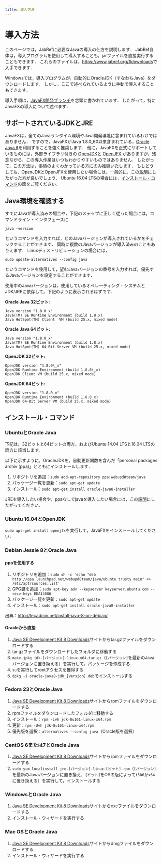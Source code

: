 ```yaml
---
title: 導入方法
---
```


# 導入方法

このページでは，JabRefに必要なJavaの導入の仕方を説明します．
JabRef自体は，導入プログラムを使用して導入することも，jarファイルを直接実行することもできます．
これらのファイルは，<https://www.jabref.org/#downloads>で入手できます．

Windowsでは，導入プログラムが，自動的にOracleJDK（すなわちJava）をダウンロードします．
しかし，ここで述べられているように手動で導入することもできます．

導入手順は，[JavaFX開発ブランチ](https://builds.jabref.org/javafx/)を念頭に書かれています．
したがって，特にJavaFXの導入について述べます．

## サポートされているJDKとJRE

JavaFXは，全てのJavaランタイム環境やJava開発環境に含まれているわけではありません．
ですので，JavaFXがJava 1.8.0_60以来含まれている，[Oracle Java 8](http://www.oracle.com/technetwork/java/javase/downloads/index.html)を利用することを強く推奨します．
他に，JavaFXを正式にサポートしているものには，外部ライブラリ付きの
[OpenJDK](http://openjdk.java.net/install/index.html)と [OpenJFX](http://packages.ubuntu.com/wily/openjfx-source)
がありますが，残念ながら，この導入作業はいつもわかりやすいものではありません．
したがって，この方法は，事情のよくわかっている方にのみ推奨いたします．
もしどうしても，OpenJDKとOpenJFXを使用したい場合には，一般的に，この[説明](https://wiki.openjdk.java.net/display/OpenJFX/Building+OpenJFX)にしたがった方が良いでしょう．
Ubuntu 16.04 LTSの場合には，[インストール・コマンド](#ubuntu-openjdk-16-04)の節をご覧ください．


## Java環境を確認する

すでにJavaが導入済みの場合や，下記のステップに正しく従った場合には，コマンドライン・インタフェースに

`java -version`

というコマンドを入力すれば，どのJavaバージョンが導入されているかをチェックすることができます．
同時に複数のJavaバージョンが導入済みのこともありえます．
Linuxディストリビューションの場合には，

`sudo update-alternatives --config java`

というコマンドを使用して，望むJavaバージョンの番号を入力すれば，優先するJavaバージョンを設定することができます．

使用中のJavaバージョンは，使用しているオペレーティング・システムとJDK/JREに依存して，下記のように表示されるはずです．


**Oracle Java 32ビット:**

```
Java version "1.8.0_x"
Java(TM) SE Runtime Environment (build 1.8.x)
Java HotSpot(TM) Client  VM (build 25.x, mixed mode)
```


**Oracle Java 64ビット:**

```
Java version "1.8.0_x"
Java(TM) SE Runtime Environment (build 1.8.x)
Java HotSpot(TM) 64-Bit Server VM (build 25.x, mixed mode)
```


**OpenJDK 32ビット:**

```
OpenJDK version "1.8.0\_x"
OpenJDK Runtime Environment (build 1.8.0\_x)
OpenJDK Client VM (build 25.x, mixed mode)
```


**OpenJDK 64ビット:**

```
OpenJDK version "1.8.0_x"
OpenJDK Runtime Environment (build 1.8.0_x)
OpenJDK 64-Bit Server VM (build 25.x, mixed mode)
```


## インストール・コマンド


### UbuntuとOracle Java

下記は，32ビットと64ビットの両方，およびUbuntu 14.04 LTSと16.04 LTSの両方に該当します．

以下に示すように，OracleJDKを，自動更新関数を含んだ「personal packages archiv (ppa)」とともにインストールします．

1. リポジトリを追加：`sudo add-apt-repository ppa:webupd8team/java`
2. パッケージ一覧を更新：`sudo apt-get update`
3. インストール：`sudo apt-get install oracle-java8-installer`

JREを導入したい場合や，ppaなしでjavaを導入したい場合には，この[説明](https://help.ubuntu.com/community/Java)にしたがってください．

### Ubuntu 16.04とOpenJDK

`sudo apt-get install openjfx`を実行して，JavaFXをインストールしてください．


### Debian Jessie 8とOracle Java

#### ppaを使用する

1. リポジトリを追加：`sudo sh -c 'echo "deb http://ppa.launchpad.net/webupd8team/java/ubuntu trusty main" >> /etc/apt/sources.list'`
2. GPG鍵を追加：`sudo apt-key adv --keyserver keyserver.ubuntu.com --recv-keys EEA14886`
3. パッケージ一覧を更新：`sudo apt-get update`
4. インストール：`sudo apt-get install oracle-java8-installer`

出典：<http://tecadmin.net/install-java-8-on-debian/>

#### Oracleから直接

1. [Java SE Development Kit 8 Downloads]サイトからtar.gzファイルをダウンロードする
2. tar.gzファイルをダウンロードしたフォルダに移動する
3. `make-jpkg jdk-[バージョン]-linux-x64.tar.gz`（`[バージョン]`を最新のJavaバージョンに置き換える）を実行して，パッケージを作成する
4. `su`を実行してrootアクセスを獲得する
5. `dpkg -i oracle-java8-jdk_[Version].deb`でインストールする


### Fedora 23とOracle Java

1. [Java SE Development Kit 8 Downloads]サイトからrpmファイルをダウンロードする
2. rpmファイルをダウンロードしたフォルダに移動する
3. インストール：`rpm -ivh jdk-8u101-linux-x64.rpm`
4. 更新：`rpm -Uvh jdk-8u101-linux-x64.rpm`
5. 優先版を選択：`alternatives --config java`（Oracle版を選択）


### CentOS 6または7とOracle Java

1. [Java SE Development Kit 8 Downloads]サイトからrpmファイルをダウンロードする
2. `sudo yum localinstall jre-[バージョン]-linux-[ビット].rpm`（`[バージョン]`を最新のJavaバージョンに置き換え，`[ビット]`をOSの版によって`i586`か`x64`に置き換える）を実行して，インストールする


### WindowsとOracle Java

1. [Java SE Development Kit 8 Downloads]サイトからexeファイルをダウンロードする
2. インストール・ウィザードを実行する


### Mac OSとOracle Java

1. [Java SE Development Kit 8 Downloads]サイトからdmgファイルをダウンロードする
2. インストール・ウィザードを実行する

 [Java SE Development Kit 8 Downloads]: <http://www.oracle.com/technetwork/java/javase/downloads/jdk8-downloads-2133151.html>
